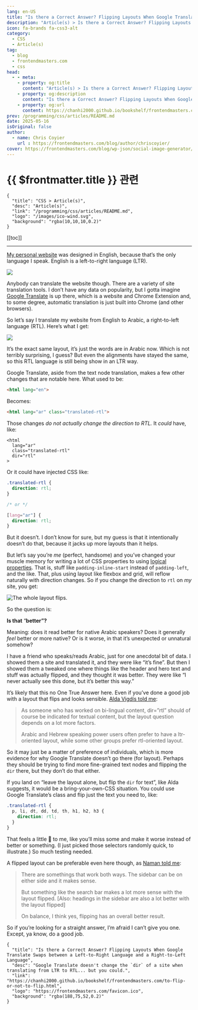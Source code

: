 ```yaml
---
lang: en-US
title: "Is there a Correct Answer? Flipping Layouts When Google Translate Swaps between a Left-to-Right Language and a Right-to-Left Language"
description: "Article(s) > Is there a Correct Answer? Flipping Layouts When Google Translate Swaps between a Left-to-Right Language and a Right-to-Left Language"
icon: fa-brands fa-css3-alt
category:
  - CSS
  - Article(s)
tag:
  - blog
  - frontendmasters.com
  - css
head:
  - - meta:
    - property: og:title
      content: "Article(s) > Is there a Correct Answer? Flipping Layouts When Google Translate Swaps between a Left-to-Right Language and a Right-to-Left Language"
    - property: og:description
      content: "Is there a Correct Answer? Flipping Layouts When Google Translate Swaps between a Left-to-Right Language and a Right-to-Left Language"
    - property: og:url
      content: https://chanhi2000.github.io/bookshelf/frontendmasters.com/to-flip-or-not-to-flip.html
prev: /programming/css/articles/README.md
date: 2025-05-16
isOriginal: false
author:
  - name: Chris Coyier
    url : https://frontendmasters.com/blog/author/chriscoyier/
cover: https://frontendmasters.com/blog/wp-json/social-image-generator/v1/image/5890
---
```


# {{ $frontmatter.title }} 관련

```component VPCard
{
  "title": "CSS > Article(s)",
  "desc": "Article(s)",
  "link": "/programming/css/articles/README.md",
  "logo": "/images/ico-wind.svg",
  "background": "rgba(10,10,10,0.2)"
}
```

[[toc]]

---

<SiteInfo
  name="Is there a Correct Answer? Flipping Layouts When Google Translate Swaps between a Left-to-Right Language and a Right-to-Left Language"
  desc="Google Translate doesn't change the `dir` of a site when translating from LTR to RTL... but you could."
  url="https://frontendmasters.com/blog/to-flip-or-not-to-flip/"
  logo="https://frontendmasters.com/favicon.ico"
  preview="https://frontendmasters.com/blog/wp-json/social-image-generator/v1/image/5890"/>

[<FontIcon icon="fas fa-globe"/>My personal website](https://chriscoyier.net/) was designed in English, because that’s the only language I speak. English is a left-to-right language (LTR).

![](https://i0.wp.com/frontendmasters.com/blog/wp-content/uploads/2025/05/Screenshot-2025-05-16-at-7.52.17%E2%80%AFAM.png?resize=1024%2C888&ssl=1)

Anybody can translate the website though. There are a variety of site translation tools. I don’t have any data on popularity, but I gotta imagine [<FontIcon icon="fa-brands fa-google"/>Google Translate](https://translate.google.com/?source=gtx&sl=ar&tl=en&op=translate) is up there, which is a website and Chrome Extension and, to some degree, automatic translation is just built into Chrome (and other browsers).

So let’s say I translate my website from English to Arabic, a right-to-left language (RTL). Here’s what I get:

![](https://i0.wp.com/frontendmasters.com/blog/wp-content/uploads/2025/05/Screenshot-2025-05-16-at-7.51.41%E2%80%AFAM.png?resize=1024%2C896&ssl=1)

It’s the exact same layout, it’s just the words are in Arabic now. Which is not terribly surprising, I guess? But even the alignments have stayed the same, so this RTL language is still being show in an LTR way.

Google Translate, aside from the text node translation, makes a few other changes that are notable here. What used to be:

```html
<html lang="en">
```

Becomes:

```html
<html lang="ar" class="translated-rtl">
```

Those changes *do not actually change the direction to RTL.* It *could* have, like:

```html{4}
<html 
  lang="ar"
  class="translated-rtl"
  dir="rtl"
>
```

Or it could have injected CSS like:

```css
.translated-rtl {
  direction: rtl;
}

/* or */

[lang="ar"] {
  direction: rtl;
}
```

But it doesn’t. I don’t know for sure, but my guess is that it intentionally doesn’t do that, because it jacks up more layouts than it helps.

But let’s say you’re *me* (perfect, handsome) and you’ve changed your muscle memory for writing a lot of CSS properties to using [<FontIcon icon="fas fa-globe"/>logical properties](https://frontendmasters.com/courses/pro-css/css-reset/?t=460). That is, stuff like `padding-inline-start` instead of `padding-left`, and the like. That, plus using layout like flexbox and grid, will reflow naturally with direction changes. So if you change the direction to `rtl` on *my* site, you get:

![The whole layout flips.](https://i0.wp.com/frontendmasters.com/blog/wp-content/uploads/2025/05/Screenshot-2025-05-16-at-8.04.20%E2%80%AFAM.png?resize=1024%2C884&ssl=1)

So the question is:

**Is that** “**better”?**

Meaning: does it read better for native Arabic speakers? Does it generally *feel* better or more native? Or is it worse, in that it’s unexpected or unnatural somehow?

I have a friend who speaks/reads Arabic, just for one anecdotal bit of data. I showed them a site and translated it, and they were like “it’s fine”. But then I showed them a tweaked one where things like the header and hero text and stuff was actually flipped, and they thought it was better. They were like “I never actually see this done, but it’s better this way.”

It’s likely that this no One True Answer here. Even if you’ve done a good job with a layout that flips and looks sensible. [<FontIcon icon="fas fa-globe"/>Alda Vigdís told me](https://topspicy.social/@alda/114501106378371396):

> As someone who has worked on bi-lingual content, dir=”rtl” should of course be indicated for textual content, but the layout question depends on a lot more factors.
> 
> Arabic and Hebrew speaking power users often prefer to have a ltr-oriented layout, while some other groups prefer rtl-oriented layout.

So it may just be a matter of preference of individuals, which is more evidence for why Google Translate doesn’t go there (for layout). Perhaps they should be trying to find more fine-grained text nodes and flipping the `dir` there, but they don’t do that either.

If you land on “leave the layout alone, but flip the `dir` for text”, like Alda suggests, it would be a bring-your-own-CSS situation. You could use Google Translate’s class and flip just the text you need to, like:

```css
.translated-rtl {
  p, li, dt, dd, td, th, h1, h2, h3 {
    direction: rtl;
  }
}
```

That feels a little 😬 to me, like you’ll miss some and make it worse instead of better or something. (I just picked those selectors randomly quick, to illustrate.) So much testing needed.

A flipped layout can be preferable even here though, as [<FontIcon icon="fas fa-globe"/>Naman told me](https://indieweb.social/@nmn/114503173952548664):

> There are somethings that work both ways. The sidebar can be on either side and it makes sense.
> 
> But something like the search bar makes a lot more sense with the layout flipped. [Also: headings in the sidebar are also a lot better with the layout flipped]
> 
> On balance, I think yes, flipping has an overall better result.

So if you’re looking for a straight answer, I’m afraid I can’t give you one. Except, ya know, do a good job.

<!-- TODO: add ARTICLE CARD -->
```component VPCard
{
  "title": "Is there a Correct Answer? Flipping Layouts When Google Translate Swaps between a Left-to-Right Language and a Right-to-Left Language",
  "desc": "Google Translate doesn't change the `dir` of a site when translating from LTR to RTL... but you could.",
  "link": "https://chanhi2000.github.io/bookshelf/frontendmasters.com/to-flip-or-not-to-flip.html",
  "logo": "https://frontendmasters.com/favicon.ico",
  "background": "rgba(188,75,52,0.2)"
}
```
